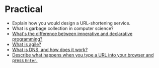 # Practical

* Explain how you would design a URL-shortening service.
* What is garbage collection in computer science?
* [What's the difference between imperative and declarative programming?](../Topics/Declarative-vs-imperative-programming.md)
* [What is agile?](../Topics/Agile.md)
* [What is DNS, and how does it work?](../Topics/How-browsers-work.md)
* [Describe what happens when you type a URL into your browser and press `Enter`.](../Topics/How-browsers-work.md)
